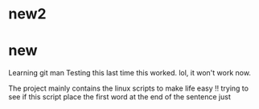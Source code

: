 
# new2
# new 
Learning git man
Testing this
last time this worked. lol, it won't work now. 

The project mainly contains the linux scripts to make life easy !!
trying to see if this script place the first word at the end of the sentence just


